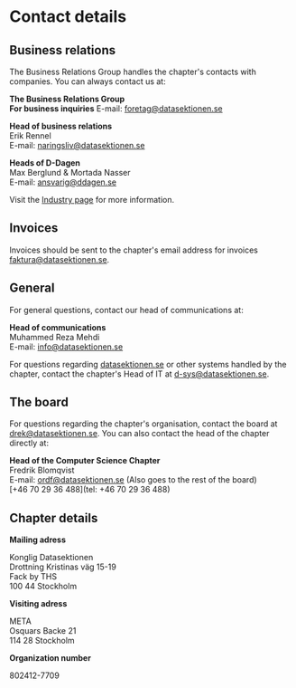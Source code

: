 # Contact details

## Business relations

The Business Relations Group handles the chapter's contacts with companies. You can always contact us at:

**The Business Relations Group**<br />
**For business inquiries**
E-mail: [foretag@datasektionen.se](mailto:foretag@datasektionen.se)

**Head of business relations**<br />
Erik Rennel<br />
E-mail: [naringsliv@datasektionen.se](mailto:naringsliv@datasektionen.se)<br />

**Heads of D-Dagen**<br />
Max Berglund & Mortada Nasser<br />
E-mail: [ansvarig@ddagen.se](mailto:ansvarig@ddagen.se)<br />

Visit the [Industry page](/industry) for more information.

## Invoices

Invoices should be sent to the chapter's email address for invoices [faktura@datasektionen.se](mailto:faktura@datasektionen.se).

## General

For general questions, contact our head of communications at:

**Head of communications**<br />
Muhammed Reza Mehdi<br />
E-mail: [info@datasektionen.se](mailto:info@datasektionen.se)<br />

For questions regarding [datasektionen.se](https://datasektionen.se) or other systems handled by the chapter, contact the chapter's Head of IT at [d-sys@datasektionen.se](mailto:d-sys@datasektionen.se).

## The board

For questions regarding the chapter's organisation, contact the board at [drek@datasektionen.se](mailto:drek@datasektionen.se). You can also contact the head of the chapter directly at:

**Head of the Computer Science Chapter**<br />
Fredrik Blomqvist<br />
E-mail: [ordf@datasektionen.se](mailto:ordf@datasektionen.se) (Also goes to the rest of the board) <br />
[+46 70 29 36 488](tel: +46 70 29 36 488)

## Chapter details

**Mailing adress**

Konglig Datasektionen<br />
Drottning Kristinas väg 15-19<br />
Fack by THS<br />
100 44 Stockholm

**Visiting adress**

META<br />
Osquars Backe 21<br />
114 28 Stockholm

**Organization number**

802412-7709
